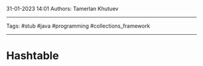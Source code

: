 31-01-2023
14:01
Authors: Tamerlan Khutuev
***
Tags: #stub #java #programming #collections_framework 
***
# Hashtable



